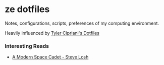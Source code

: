ze dotfiles
========

Notes, configurations, scripts, preferences of my computing environment.

Heavily influenced by [Tyler Cipriani's Dotfiles](https://github.com/thcipriani/dotfiles)

### Interesting Reads

- [A Modern Space Cadet - Steve Losh](http://stevelosh.com/blog/2012/10/a-modern-space-cadet/)
